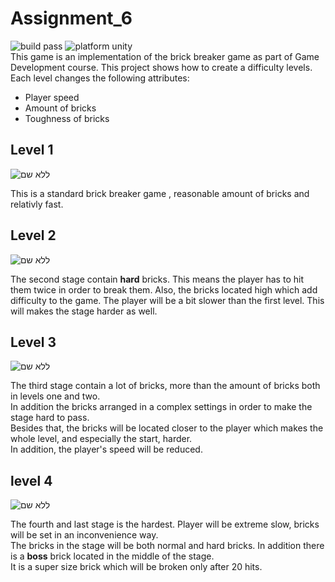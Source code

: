# Assignment_6  

![build pass](https://img.shields.io/badge/build-pass-brightgreen) ![platform unity](https://img.shields.io/badge/platform-unity-red)  
This game is an implementation of the brick breaker game as part of Game Development course.
This project shows how to create a difficulty levels. Each level changes the following attributes:  
- Player speed  
- Amount of bricks
- Toughness of bricks

## Level 1

![ללא שם](https://user-images.githubusercontent.com/57867818/100528277-acb7dc80-31e3-11eb-897a-830b9d452762.png)  

This is a standard brick breaker game , reasonable amount of bricks and relativly fast.

## Level 2

![ללא שם](https://user-images.githubusercontent.com/44766214/100671621-77d59200-3369-11eb-99b1-ff6b7c7dd2c5.png)  

The second stage contain **hard** bricks. This means the player has to hit them twice in order to break them.
Also, the bricks located high which add difficulty to the game. 
The player will be a bit slower than the first level. This will makes the stage harder as well.

## Level 3
![ללא שם](https://user-images.githubusercontent.com/44766214/100671776-b5d2b600-3369-11eb-8f74-1dc46f2f400a.png)  

The third stage contain a lot of bricks, more than the amount of bricks both in levels one and two.  
In addition the bricks arranged in a complex settings in order to make the stage hard to pass.  
Besides that, the bricks will be located closer to the player which makes the whole level, and especially the start, harder.  
In addition, the player's speed will be reduced.

## level 4

![ללא שם](https://user-images.githubusercontent.com/44766214/100671954-ec103580-3369-11eb-8b24-34ba7e3b5d4b.png)  

The fourth and last stage is the hardest. Player will be extreme slow, bricks will be set in an inconvenience way.  
The bricks in the stage will be both normal and hard bricks. 
In addition there is a **boss** brick located in the middle of the stage.  
It is a super size brick which will be broken only after 20 hits.
